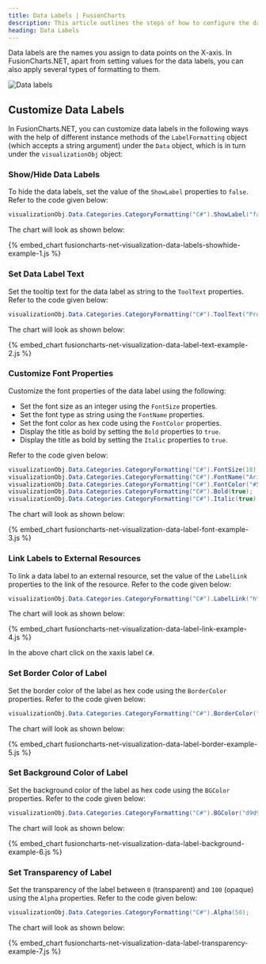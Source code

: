 ```yaml
---
title: Data Labels | FusionCharts
description: This article outlines the steps of how to configure the data labels.
heading: Data Labels
---
```


Data labels are the names you assign to data points on the X-axis. In FusionCharts.NET, apart from setting values for the data labels, you can also apply several types of formatting to them.

![Data labels](/images/fusioncharts-net-data-labels.png)

## Customize Data Labels

In FusionCharts.NET, you can customize data labels in the following ways with the help of different instance methods of the `LabelFormatting` object (which accepts a string argument) under the `Data` object, which is in turn under the `visualizationObj` object:

### Show/Hide Data Labels

To hide the data labels, set the value of the `ShowLabel` properties to `false`. Refer to the code given below:

```csharp
visualizationObj.Data.Categories.CategoryFormatting("C#").ShowLabel("false");
```

The chart will look as shown below:

{% embed_chart fusioncharts-net-visualization-data-labels-showhide-example-1.js %}

### Set Data Label Text

Set the tooltip text for the data label as string to the `ToolText` properties. Refer to the code given below:

```csharp
visualizationObj.Data.Categories.CategoryFormatting("C#").ToolText("Programming Language:C#");
```

The chart will look as shown below:

{% embed_chart fusioncharts-net-visualization-data-label-text-example-2.js %}

### Customize Font Properties

Customize the font properties of the data label using the following:

- Set the font size as an integer using the `FontSize` properties.
- Set the font type as string using the `FontName` properties.
- Set the font color as hex code using the `FontColor` properties.
- Display the title as bold by setting the `Bold` properties to `true`.
- Display the title as bold by setting the `Italic` properties to `true`.

Refer to the code given below:

```csharp
visualizationObj.Data.Categories.CategoryFormatting("C#").FontSize(18);
visualizationObj.Data.Categories.CategoryFormatting("C#").FontName("Arial");
visualizationObj.Data.Categories.CategoryFormatting("C#").FontColor("#5d62b5");
visualizationObj.Data.Categories.CategoryFormatting("C#").Bold(true);
visualizationObj.Data.Categories.CategoryFormatting("C#").Italic(true);
```

The chart will look as shown below:

{% embed_chart fusioncharts-net-visualization-data-label-font-example-3.js %}

### Link Labels to External Resources

To link a data label to an external resource, set the value of the `LabelLink` properties to the link of the resource. Refer to the code given below:

```csharp
visualizationObj.Data.Categories.CategoryFormatting("C#").LabelLink("https://www.fusioncharts.com/");
```

The chart will look as shown below:

{% embed_chart fusioncharts-net-visualization-data-label-link-example-4.js %}

In the above chart click on the xaxis label `C#`.

### Set Border Color of Label

Set the border color of the label as hex code using the `BorderColor` properties. Refer to the code given below:

```csharp
visualizationObj.Data.Categories.CategoryFormatting("C#").BorderColor("#87919b");
```

The chart will look as shown below:

{% embed_chart fusioncharts-net-visualization-data-label-border-example-5.js %}

### Set Background Color of Label

Set the background color of the label as hex code using the `BGColor` properties. Refer to the code given below:

```csharp
visualizationObj.Data.Categories.CategoryFormatting("C#").BGColor("d9d9d9");
```

The chart will look as shown below:

{% embed_chart fusioncharts-net-visualization-data-label-background-example-6.js %}

### Set Transparency of Label

Set the transparency of the label between `0` (transparent) and `100` (opaque) using the `Alpha` properties. Refer to the code given below:

```csharp
visualizationObj.Data.Categories.CategoryFormatting("C#").Alpha(50);
```

The chart will look as shown below:

{% embed_chart fusioncharts-net-visualization-data-label-transparency-example-7.js %}
